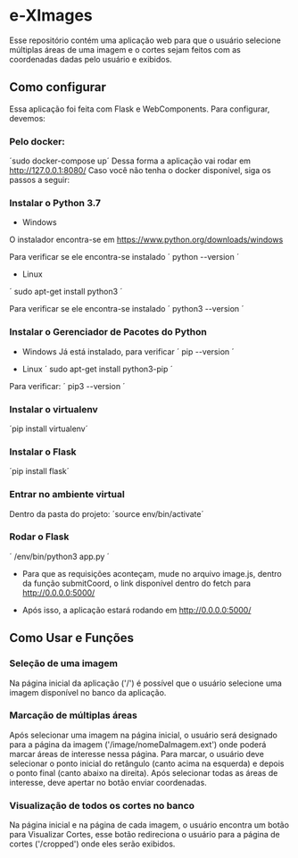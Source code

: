 # e-XImages

Esse repositório contém uma aplicação web para que o usuário selecione múltiplas áreas de uma imagem e o cortes sejam feitos com as coordenadas dadas pelo usuário e exibidos.

## Como configurar
Essa aplicação foi feita com Flask e WebComponents. Para configurar, devemos:

### Pelo docker:
´sudo docker-compose up´
Dessa forma a aplicação vai rodar em http://127.0.0.1:8080/
Caso você não tenha o docker disponível, siga os passos a seguir:

### Instalar o Python 3.7

* Windows

O instalador encontra-se em https://www.python.org/downloads/windows

Para verificar se ele encontra-se instalado 
´ python --version ´

* Linux 

´ sudo apt-get install python3 ´

Para verificar se ele encontra-se instalado
´ python3 --version ´ 

### Instalar o Gerenciador de Pacotes do Python

* Windows
Já está instalado, para verificar ´ pip --version ´

* Linux
´ sudo apt-get install python3-pip ´

Para verificar:
´ pip3 --version ´

### Instalar o virtualenv
´pip install virtualenv´

### Instalar o Flask
´pip install flask´

### Entrar no ambiente virtual
Dentro da pasta do projeto:
´source env/bin/activate´

### Rodar o Flask
´ /env/bin/python3 app.py ´

* Para que as requisições aconteçam, mude no arquivo image.js, dentro da função submitCoord, o link disponível dentro do fetch para http://0.0.0.0:5000/

* Após isso, a aplicação estará rodando em http://0.0.0.0:5000/

## Como Usar e Funções

### Seleção de uma imagem
Na página inicial da aplicação ('/') é possível que o usuário selecione uma imagem disponível no banco da aplicação.

### Marcação de múltiplas áreas
Após selecionar uma imagem na página inicial, o usuário será designado para a página da imagem ('/image/nomeDaImagem.ext') onde poderá marcar áreas de interesse nessa página. Para marcar, o usuário deve selecionar o ponto inicial do retângulo (canto acima na esquerda) e depois o ponto final (canto abaixo na direita). Após selecionar todas as áreas de interesse, deve apertar no botão enviar coordenadas.

### Visualização de todos os cortes no banco
Na página inicial e na página de cada imagem, o usuário encontra um botão para Visualizar Cortes, esse botão redireciona o usuário para a página de cortes ('/cropped') onde eles serão exibidos.